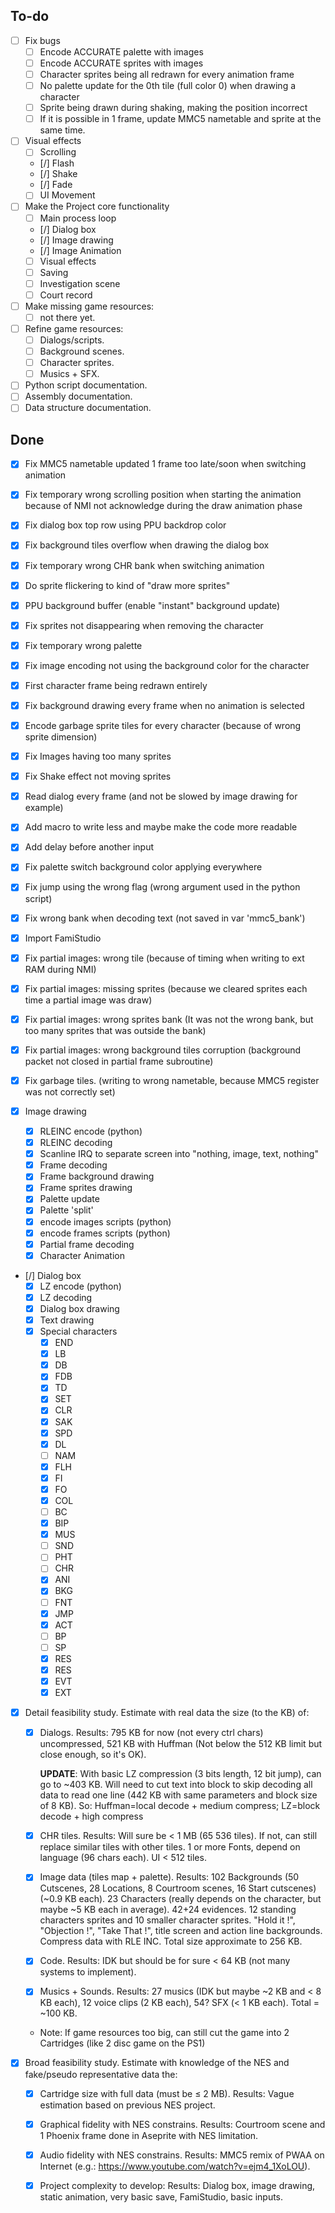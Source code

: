 ## To-do

- [ ] Fix bugs
  - [ ] Encode ACCURATE palette with images
  - [ ] Encode ACCURATE sprites with images
  - [ ] Character sprites being all redrawn for every animation frame
  - [ ] No palette update for the 0th tile (full color 0) when drawing a character
  - [ ] Sprite being drawn during shaking, making the position incorrect
  - [ ] If it is possible in 1 frame, update MMC5 nametable and sprite at the same time.
- [ ] Visual effects
  - [ ] Scrolling
  - [/] Flash
  - [/] Shake
  - [/] Fade
  - [ ] UI Movement
- [ ] Make the Project core functionality
  - [ ] Main process loop
  - [/] Dialog box
  - [/] Image drawing
  - [/] Image Animation
  - [ ] Visual effects
  - [ ] Saving
  - [ ] Investigation scene
  - [ ] Court record
- [ ] Make missing game resources:
  - [ ] not there yet.
- [ ] Refine game resources:
  - [ ] Dialogs/scripts.
  - [ ] Background scenes.
  - [ ] Character sprites.
  - [ ] Musics + SFX.
- [ ] Python script documentation.
- [ ] Assembly documentation.
- [ ] Data structure documentation.

## Done

- [X] Fix MMC5 nametable updated 1 frame too late/soon when switching animation
- [X] Fix temporary wrong scrolling position when starting the animation because of NMI not acknowledge during the draw animation phase
- [X] Fix dialog box top row using PPU backdrop color
- [X] Fix background tiles overflow when drawing the dialog box
- [X] Fix temporary wrong CHR bank when switching animation
- [X] Do sprite flickering to kind of "draw more sprites"
- [X] PPU background buffer (enable "instant" background update)
- [X] Fix sprites not disappearing when removing the character
- [X] Fix temporary wrong palette
- [X] Fix image encoding not using the background color for the character
- [X] First character frame being redrawn entirely
- [X] Fix background drawing every frame when no animation is selected
- [X] Encode garbage sprite tiles for every character (because of wrong sprite dimension)
- [X] Fix Images having too many sprites
- [X] Fix Shake effect not moving sprites
- [X] Read dialog every frame (and not be slowed by image drawing for example)
- [X] Add macro to write less and maybe make the code more readable
- [X] Add delay before another input
- [X] Fix palette switch background color applying everywhere
- [X] Fix jump using the wrong flag (wrong argument used in the python script)
- [X] Fix wrong bank when decoding text (not saved in var 'mmc5_bank')

- [X] Import FamiStudio

- [X] Fix partial images: wrong tile (because of timing when writing to ext RAM during NMI)
- [X] Fix partial images: missing sprites (because we cleared sprites each time a partial image was draw)
- [X] Fix partial images: wrong sprites bank (It was not the wrong bank, but too many sprites that was outside the bank)
- [X] Fix partial images: wrong background tiles corruption (background packet not closed in partial frame subroutine)
- [X] Fix garbage tiles. (writing to wrong nametable, because MMC5 register was not correctly set)

- [X] Image drawing
  - [X] RLEINC encode (python)
  - [X] RLEINC decoding
  - [X] Scanline IRQ to separate screen into "nothing, image, text, nothing"
  - [X] Frame decoding
  - [X] Frame background drawing
  - [X] Frame sprites drawing
  - [X] Palette update
  - [X] Palette 'split'
  - [X] encode images scripts (python)
  - [X] encode frames scripts (python)
  - [X] Partial frame decoding
  - [X] Character Animation

- [/] Dialog box
  - [X] LZ encode (python)
  - [X] LZ decoding
  - [X] Dialog box drawing
  - [X] Text drawing
  - [X] Special characters
    - [X] END
    - [X] LB 
    - [X] DB 
    - [X] FDB
    - [X] TD 
    - [X] SET
    - [X] CLR
    - [X] SAK
    - [X] SPD
    - [X] DL 
    - [ ] NAM
    - [X] FLH
    - [X] FI 
    - [X] FO 
    - [X] COL
    - [ ] BC 
    - [X] BIP
    - [X] MUS
    - [ ] SND
    - [ ] PHT
    - [ ] CHR
    - [X] ANI
    - [X] BKG
    - [ ] FNT
    - [X] JMP
    - [X] ACT
    - [ ] BP 
    - [ ] SP 
    - [X] RES
    - [X] RES
    - [X] EVT
    - [X] EXT

- [X] Detail feasibility study. Estimate with real data the size (to the KB) of:

  - [X] Dialogs.
        Results: 795 KB for now (not every ctrl chars) uncompressed, 521 KB with Huffman
        (Not below the 512 KB limit but close enough, so it's OK).

      **UPDATE**: With basic LZ compression (3 bits length, 12 bit jump), can go to ~403 KB.
      Will need to cut text into block to skip decoding all data to read one line (442 KB with same parameters and block size of 8 KB).
      So: Huffman=local decode + medium compress; LZ=block decode + high compress

  - [X] CHR tiles.
        Results: Will sure be < 1 MB (65 536 tiles). If not, can still replace similar tiles with other tiles.
                 1 or more Fonts, depend on language (96 chars each). UI < 512 tiles.

  - [X] Image data (tiles map + palette).
        Results: 102 Backgrounds (50 Cutscenes, 28 Locations, 8 Courtroom scenes, 16 Start cutscenes) (~0.9 KB each).
        23 Characters (really depends on the character, but maybe ~5 KB each in average).
        42+24 evidences. 12 standing characters sprites and 10 smaller character sprites.
        "Hold it !", "Objection !", "Take That !", title screen and action line backgrounds.
        Compress data with RLE INC.
        Total size approximate to 256 KB.

  - [X] Code.
        Results: IDK but should be for sure < 64 KB (not many systems to implement).

  - [X] Musics + Sounds.
        Results: 27 musics (IDK but maybe ~2 KB and < 8 KB each), 12 voice clips (2 KB each), 54? SFX (< 1 KB each). Total = ~100 KB.

  - Note: If game resources too big, can still cut the game into 2 Cartridges (like 2 disc game on the PS1)

- [X] Broad feasibility study. Estimate with knowledge of the NES and fake/pseudo representative data the:

  - [X] Cartridge size with full data (must be ≤ 2 MB).
        Results: Vague estimation based on previous NES project.

  - [X] Graphical fidelity with NES constrains.
        Results: Courtroom scene and 1 Phoenix frame done in Aseprite with NES limitation.

  - [X] Audio fidelity with NES constrains.
        Results: MMC5 remix of PWAA on Internet (e.g.: https://www.youtube.com/watch?v=ejm4_1XoLOU).

  - [X] Project complexity to develop:
        Results: Dialog box, image drawing, static animation, very basic save, FamiStudio, basic inputs.
